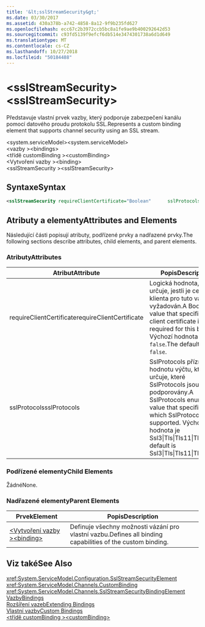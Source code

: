 ```yaml
---
title: '&lt;sslStreamSecurity&gt;'
ms.date: 03/30/2017
ms.assetid: 430a378b-a742-4858-8a12-9f9b235fd627
ms.openlocfilehash: ecc67c2b3972ccb5bc8a1fe9ae9b400292642d53
ms.sourcegitcommit: c93fd5139f9efcf6db514e3474301738a6d1d649
ms.translationtype: MT
ms.contentlocale: cs-CZ
ms.lasthandoff: 10/27/2018
ms.locfileid: "50184488"
---
```

# <a name="ltsslstreamsecuritygt"></a><span data-ttu-id="0e5db-102">&lt;sslStreamSecurity&gt;</span><span class="sxs-lookup"><span data-stu-id="0e5db-102">&lt;sslStreamSecurity&gt;</span></span>
<span data-ttu-id="0e5db-103">Představuje vlastní prvek vazby, který podporuje zabezpečení kanálu pomocí datového proudu protokolu SSL.</span><span class="sxs-lookup"><span data-stu-id="0e5db-103">Represents a custom binding element that supports channel security using an SSL stream.</span></span>  
  
 <span data-ttu-id="0e5db-104">\<system.serviceModel></span><span class="sxs-lookup"><span data-stu-id="0e5db-104">\<system.serviceModel></span></span>  
<span data-ttu-id="0e5db-105">\<vazby ></span><span class="sxs-lookup"><span data-stu-id="0e5db-105">\<bindings></span></span>  
<span data-ttu-id="0e5db-106">\<třídě customBinding ></span><span class="sxs-lookup"><span data-stu-id="0e5db-106">\<customBinding></span></span>  
<span data-ttu-id="0e5db-107">\<Vytvoření vazby ></span><span class="sxs-lookup"><span data-stu-id="0e5db-107">\<binding></span></span>  
<span data-ttu-id="0e5db-108">\<sslStreamSecurity ></span><span class="sxs-lookup"><span data-stu-id="0e5db-108">\<sslStreamSecurity></span></span>  
  
## <a name="syntax"></a><span data-ttu-id="0e5db-109">Syntaxe</span><span class="sxs-lookup"><span data-stu-id="0e5db-109">Syntax</span></span>  
  
```xml  
<sslStreamSecurity requireClientCertificate="Boolean"      sslProtocols="Ssl3|Tls|Tls11|Tls12" />  
```  
  
## <a name="attributes-and-elements"></a><span data-ttu-id="0e5db-110">Atributy a elementy</span><span class="sxs-lookup"><span data-stu-id="0e5db-110">Attributes and Elements</span></span>  
 <span data-ttu-id="0e5db-111">Následující části popisují atributy, podřízené prvky a nadřazené prvky.</span><span class="sxs-lookup"><span data-stu-id="0e5db-111">The following sections describe attributes, child elements, and parent elements.</span></span>  
  
### <a name="attributes"></a><span data-ttu-id="0e5db-112">Atributy</span><span class="sxs-lookup"><span data-stu-id="0e5db-112">Attributes</span></span>  
  
|<span data-ttu-id="0e5db-113">Atribut</span><span class="sxs-lookup"><span data-stu-id="0e5db-113">Attribute</span></span>|<span data-ttu-id="0e5db-114">Popis</span><span class="sxs-lookup"><span data-stu-id="0e5db-114">Description</span></span>|  
|---------------|-----------------|  
|<span data-ttu-id="0e5db-115">requireClientCertificate</span><span class="sxs-lookup"><span data-stu-id="0e5db-115">requireClientCertificate</span></span>|<span data-ttu-id="0e5db-116">Logická hodnota, která určuje, jestli je certifikát klienta pro tuto vazbu vyžadován.</span><span class="sxs-lookup"><span data-stu-id="0e5db-116">A Boolean value that specifies if a client certificate is required for this binding.</span></span> <span data-ttu-id="0e5db-117">Výchozí hodnota je `false`.</span><span class="sxs-lookup"><span data-stu-id="0e5db-117">The default is `false`.</span></span>|  
|<span data-ttu-id="0e5db-118">sslProtocols</span><span class="sxs-lookup"><span data-stu-id="0e5db-118">sslProtocols</span></span>|<span data-ttu-id="0e5db-119">SslProtocols příznak hodnotu výčtu, která určuje, které SslProtocols jsou podporovány.</span><span class="sxs-lookup"><span data-stu-id="0e5db-119">A SslProtocols enum flag value that specifies which SslProtocols are supported.</span></span> <span data-ttu-id="0e5db-120">Výchozí hodnota je Ssl3&#124;Tls&#124;Tls11&#124;Tls12.</span><span class="sxs-lookup"><span data-stu-id="0e5db-120">The default is Ssl3&#124;Tls&#124;Tls11&#124;Tls12.</span></span>|  
  
### <a name="child-elements"></a><span data-ttu-id="0e5db-121">Podřízené elementy</span><span class="sxs-lookup"><span data-stu-id="0e5db-121">Child Elements</span></span>  
 <span data-ttu-id="0e5db-122">Žádné</span><span class="sxs-lookup"><span data-stu-id="0e5db-122">None.</span></span>  
  
### <a name="parent-elements"></a><span data-ttu-id="0e5db-123">Nadřazené elementy</span><span class="sxs-lookup"><span data-stu-id="0e5db-123">Parent Elements</span></span>  
  
|<span data-ttu-id="0e5db-124">Prvek</span><span class="sxs-lookup"><span data-stu-id="0e5db-124">Element</span></span>|<span data-ttu-id="0e5db-125">Popis</span><span class="sxs-lookup"><span data-stu-id="0e5db-125">Description</span></span>|  
|-------------|-----------------|  
|[<span data-ttu-id="0e5db-126">\<Vytvoření vazby ></span><span class="sxs-lookup"><span data-stu-id="0e5db-126">\<binding></span></span>](../../../../../docs/framework/misc/binding.md)|<span data-ttu-id="0e5db-127">Definuje všechny možnosti vázání pro vlastní vazbu.</span><span class="sxs-lookup"><span data-stu-id="0e5db-127">Defines all binding capabilities of the custom binding.</span></span>|  
  
## <a name="see-also"></a><span data-ttu-id="0e5db-128">Viz také</span><span class="sxs-lookup"><span data-stu-id="0e5db-128">See Also</span></span>  
 <xref:System.ServiceModel.Configuration.SslStreamSecurityElement>  
 <xref:System.ServiceModel.Channels.CustomBinding>  
 <xref:System.ServiceModel.Channels.SslStreamSecurityBindingElement>  
 [<span data-ttu-id="0e5db-129">Vazby</span><span class="sxs-lookup"><span data-stu-id="0e5db-129">Bindings</span></span>](../../../../../docs/framework/wcf/bindings.md)  
 [<span data-ttu-id="0e5db-130">Rozšíření vazeb</span><span class="sxs-lookup"><span data-stu-id="0e5db-130">Extending Bindings</span></span>](../../../../../docs/framework/wcf/extending/extending-bindings.md)  
 [<span data-ttu-id="0e5db-131">Vlastní vazby</span><span class="sxs-lookup"><span data-stu-id="0e5db-131">Custom Bindings</span></span>](../../../../../docs/framework/wcf/extending/custom-bindings.md)  
 [<span data-ttu-id="0e5db-132">\<třídě customBinding ></span><span class="sxs-lookup"><span data-stu-id="0e5db-132">\<customBinding></span></span>](../../../../../docs/framework/configure-apps/file-schema/wcf/custombinding.md)
